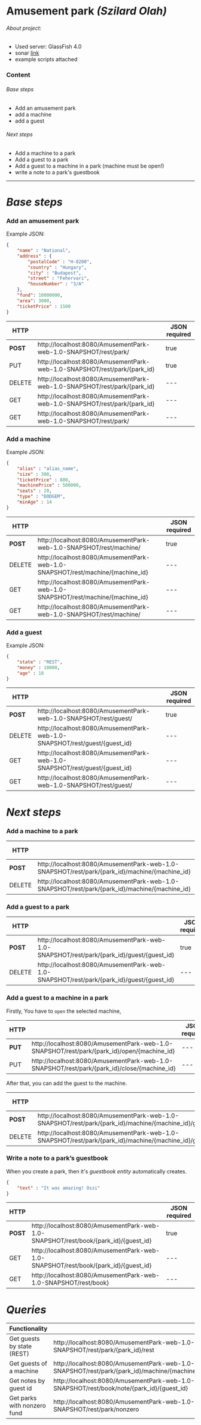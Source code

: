 # **Amusement park _(Szilard Olah)_**

###### About project:

  - Used server: GlassFish 4.0
  - sonar [link](http://sonar.codingmentor.xyz/overview?id=com.szilardolah%3AAmusementPark)
  - example scripts attached

### **Content**
###### Base steps
* Add an amusement park
* add a machine
* add a guest

###### Next steps
* Add a machine to a park
* Add a guest to a park
* Add a guest to a machine in a park (machine must be open!)
* write a note to a park's guestbook

---
# _**Base steps**_
### Add an amusement park
Example JSON:
```json
{
	"name" : "National",
	"address" : {
		"postalCode" : "H-8200",
		"country" : "Hungary",
		"city" : "Budapest",
		"street" : "Fehervari",
		"houseNumber" : "3/A"
	},
	"fund": 10000000,
	"area": 3000,
	"ticketPrice" : 1500
} 
```
| HTTP  |  | JSON required|
|---	|---	| ---|
| **POST**  | http://localhost:8080/AmusementPark-web-1.0-SNAPSHOT/rest/park/         | true  |
| PUT   | http://localhost:8080/AmusementPark-web-1.0-SNAPSHOT/rest/park/{park_id}| true  |
| DELETE| http://localhost:8080/AmusementPark-web-1.0-SNAPSHOT/rest/park/{park_id}| --- |
|GET	| http://localhost:8080/AmusementPark-web-1.0-SNAPSHOT/rest/park/{park_id}| --- |
|GET    | http://localhost:8080/AmusementPark-web-1.0-SNAPSHOT/rest/park/         | --- |
### Add a machine
Example JSON:
```json
{
	"alias" : "alias_name",
	"size" : 300,
	"ticketPrice" : 800,
	"machinePrice" : 500000,
	"seats" : 20,
	"type" : "DODGEM",
	"minAge" : 14
}
```
| HTTP  |  | JSON required|
|---	|---	| ---|
| **POST**  | http://localhost:8080/AmusementPark-web-1.0-SNAPSHOT/rest/machine/        | true  |
| DELETE| http://localhost:8080/AmusementPark-web-1.0-SNAPSHOT/rest/machine/{machine_id}| --- |
|GET	| http://localhost:8080/AmusementPark-web-1.0-SNAPSHOT/rest/machine/{machine_id}| --- |
|GET    | http://localhost:8080/AmusementPark-web-1.0-SNAPSHOT/rest/machine/      | --- |
### Add a guest
Example JSON:
```json
{
	"state" : "REST",
	"money" : 10000,
    "age" : 18
}
```
| HTTP  |  | JSON required|
|---	|---	| ---|
| **POST**  | http://localhost:8080/AmusementPark-web-1.0-SNAPSHOT/rest/guest/        | true  |
| DELETE| http://localhost:8080/AmusementPark-web-1.0-SNAPSHOT/rest/guest/{guest_id}| --- |
|GET	| http://localhost:8080/AmusementPark-web-1.0-SNAPSHOT/rest/guest/{guest_id}| --- |
|GET    | http://localhost:8080/AmusementPark-web-1.0-SNAPSHOT/rest/guest/      | --- |

# _**Next steps**_
### Add a machine to a park
| HTTP  |  | JSON required|
|---	|---	| ---|
| **POST**  | http://localhost:8080/AmusementPark-web-1.0-SNAPSHOT/rest/park/{park_id}/machine/{machine_id}        | true |
| DELETE| http://localhost:8080/AmusementPark-web-1.0-SNAPSHOT/rest/park/{park_id}/machine/{machine_id}| --- |
### Add a guest to a park
| HTTP  |  | JSON required|
|---	|---	| ---|
| **POST**  |  http://localhost:8080/AmusementPark-web-1.0-SNAPSHOT/rest/park/{park_id}/guest/{guest_id}        | true  |
| DELETE| http://localhost:8080/AmusementPark-web-1.0-SNAPSHOT/rest/park/{park_id}/guest/{guest_id}| --- |
### Add a guest to a machine in a park 
Firstly, You have to `open` the selected machine, 

| HTTP  |  | JSON required|
|---	|---	| ---|
| **PUT**  |  http://localhost:8080/AmusementPark-web-1.0-SNAPSHOT/rest/park/{park_id}/open/{machine_id} | ---  |
| PUT  |  http://localhost:8080/AmusementPark-web-1.0-SNAPSHOT/rest/park/{park_id}/close/{machine_id} | ---  |

After that, you can add the guest to the machine.

| HTTP  |  | JSON required|
|---	|---	| ---|
| **POST**  |  http://localhost:8080/AmusementPark-web-1.0-SNAPSHOT/rest/park/{park_id}/machine/{machine_id}/guest/{guest_id}| true  |
| DELETE| http://localhost:8080/AmusementPark-web-1.0-SNAPSHOT/rest/park/{park_id}/machine/{machine_id}/guest/{guest_id}| --- |
### Write a note to a park’s guestbook
When you create a park, then it's _guestbook entity_ automatically creates.
```json
{
	"text" : "It was amazing! Oszi"
}
```
| HTTP  |  | JSON required|
|---	|---	| ---|
| **POST**  | http://localhost:8080/AmusementPark-web-1.0-SNAPSHOT/rest/book/{park_id}/{guest_id}   | true  |
| GET | http://localhost:8080/AmusementPark-web-1.0-SNAPSHOT/rest/book/{park_id}/{guest_id}| --- |
| GET | http://localhost:8080/AmusementPark-web-1.0-SNAPSHOT/rest/book}| --- |

# _**Queries**_
| Functionality  |  |
|---	|---	|
| Get guests by state (REST) | http://localhost:8080/AmusementPark-web-1.0-SNAPSHOT/rest/park/{park_id}/rest |
| Get guests of a machine | http://localhost:8080/AmusementPark-web-1.0-SNAPSHOT/rest/park/{park_id}/machine/{machine_id} |
| Get notes by guest id | http://localhost:8080/AmusementPark-web-1.0-SNAPSHOT/rest/book/note/{park_id}/{guest_id}|
| Get parks with nonzero fund | http://localhost:8080/AmusementPark-web-1.0-SNAPSHOT/rest/park/nonzero|
